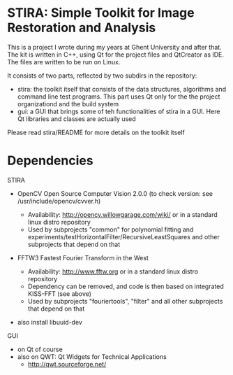 # STIRA: Simple Toolkit for Image Restoration and Analysis

This is a project I wrote during my years at Ghent University and after that. The kit is written in C++, 
using Qt for the project files and QtCreator as IDE. The files are written to be run on Linux.

It consists of two parts, reflected by two subdirs in the repository:
- stira: the toolkit itself that consists of the data structures, algorithms and command line test programs. 
         This part uses Qt only for the the project organizationd and the build system
- gui:   a GUI that brings some of teh functionalities of stira in a GUI. Here Qt libraries and classes are 
         actually used 
  
Please read stira/README for more details on the toolkit itself

Dependencies
============
STIRA
 * OpenCV Open Source Computer Vision 2.0.0 (to check version: see /usr/include/opencv/cvver.h)
    - Availability: http://opencv.willowgarage.com/wiki/ or in a standard linux distro repository
    - Used by subprojects "common" for polynomial fitting and experiments/testHorizontalFilter/RecursiveLeastSquares 
      and other subprojects that depend on that

 * FFTW3 Fastest Fourier Transform in the West 
    - Availability: http://www.fftw.org or in a standard linux distro repository
    - Dependency can be removed, and code is then based on integrated KISS-FFT (see above)
    - Used by subprojects "fouriertools", "filter" and all other subprojects that depend on that

 * also install libuuid-dev

GUI
 * on Qt of course
 * also on QWT: Qt Widgets for Technical Applications
    - http://qwt.sourceforge.net/
